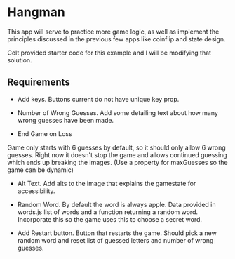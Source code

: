 # Hangman

This app will serve to practice more game logic, as well as implement the principles discussed in the previous few apps like coinflip and state design.

Colt provided starter code for this example and I will be modifying that solution.

## Requirements

* Add keys. Buttons current do not have unique key prop.

* Number of Wrong Guesses. Add some detailing text about how many wrong guesses have been made.

* End Game on Loss

Game only starts with 6 guesses by default, so it should only allow 6 wrong guesses. Right now it doesn't stop the game and allows continued guessing which ends up breaking the images. (Use a property for maxGuesses so the game can be dynamic)

* Alt Text. Add alts to the image that explains the gamestate for accessibility.

* Random Word. By default the word is always apple. Data provided in words.js list of words and a function returning a random word. Incorporate this so the game uses this to choose a secret word.

* Add Restart button. Button that restarts the game. Should pick a new random word and reset list of guessed letters and number of wrong guesses.
